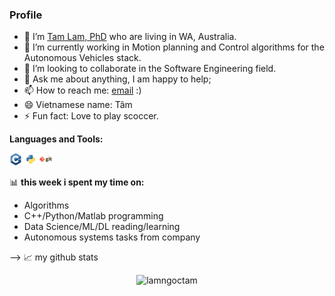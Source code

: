 ### Profile

- 🔭 I’m [Tam Lam, PhD](https://lamngoctam.github.io/) who are living in WA, Australia.
- 🌱 I’m currently working in Motion planning and Control algorithms for the Autonomous Vehicles stack.
- 👯 I’m looking to collaborate in the Software Engineering field.
- 💬 Ask me about anything, I am happy to help;
- 📫 How to reach me: [email](mailto:lamngoctam@gmail.com) :)
- 😄 Vietnamese name: Tâm
- ⚡ Fun fact: Love to play scoccer.


**Languages and Tools:**  

<code><img height="20" src="https://raw.githubusercontent.com/github/explore/80688e429a7d4ef2fca1e82350fe8e3517d3494d/topics/cpp/cpp.png"></code>
<code><img height="20" src="https://raw.githubusercontent.com/github/explore/80688e429a7d4ef2fca1e82350fe8e3517d3494d/topics/python/python.png"></code>
<code><img height="20" src="https://raw.githubusercontent.com/github/explore/80688e429a7d4ef2fca1e82350fe8e3517d3494d/topics/git/git.png"></code>
<!--
**lamngoctam/lamngoctam** is a ✨ _special_ ✨ repository because its `README.md` (this file) appears on your GitHub profile.
<code><img height="20" src="https://raw.githubusercontent.com/github/explore/80688e429a7d4ef2fca1e82350fe8e3517d3494d/topics/mysql/mysql.png"></code>
<code><img height="20" src="https://raw.githubusercontent.com/github/explore/80688e429a7d4ef2fca1e82350fe8e3517d3494d/topics/firebase/firebase.png"></code>
Here are some ideas to get you started:

- 🔭 I’m currently working on ...
- 🌱 I’m currently learning ...
- 👯 I’m looking to collaborate on ...
- 🤔 I’m looking for help with ...
- 💬 Ask me about ...
- 📫 How to reach me: ...
- 😄 Pronouns: ...
- ⚡ Fun fact: ...
-->

📊 **this week i spent my time on:**
- Algorithms
- C++/Python/Matlab programming
- Data Science/ML/DL reading/learning
- Autonomous systems tasks from company
<!-- 
START_SECTION:waka
```text
Thesis       4 hrs 59 mins   ████████████████░░░░░░░░░   61.63 % 
Paper        2 hrs 3 mins    ██████▒░░░░░░░░░░░░░░░░░░   25.47 % 
Matlab       3 hrs           ███████████░░░░░░░░░░░░░░   5.90 % 
Python       2 hrs           █░░░░░░░░░░░░░░░░░░░░░░░░   03.62 % 
Projects     2 hrs           ▓░░░░░░░░░░░░░░░░░░░░░░░░   02.58 % 
```
<!--END_SECTION:waka-->
-->
📈 my github stats

<p align="center"> <img src="https://github-readme-stats.vercel.app/api?username=lamngoctam&show_icons=true&theme=gotham" alt="lamngoctam" />
  
<!--
🚧 **my todoist stats:**
🏆  7,936 Karma Points           
🌸  Completed 0 tasks today           
✅  Completed 663 tasks so far           
⏳  Longest streak is 10 days
-->
